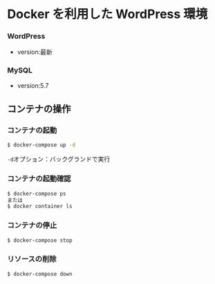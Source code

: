 # Docker を利用した WordPress 環境

### WordPress

- version:最新

### MySQL

- version:5.7

## コンテナの操作

### コンテナの起動

```bash
$ docker-compose up -d
```

`-d`オプション：バックグランドで実行

### コンテナの起動確認

```bash
$ docker-compose ps
または
$ docker container ls
```

### コンテナの停止

```bash
$ docker-compose stop
```

### リソースの削除

```bash
$ docker-compose down
```
